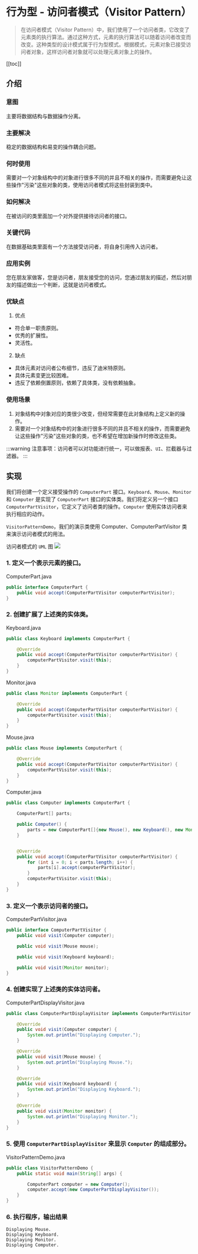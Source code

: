 # 行为型 - 访问者模式（Visitor Pattern）

> 在访问者模式（Visitor Pattern）中，我们使用了一个访问者类，它改变了元素类的执行算法。通过这种方式，元素的执行算法可以随着访问者改变而改变。这种类型的设计模式属于行为型模式。根据模式，元素对象已接受访问者对象，这样访问者对象就可以处理元素对象上的操作。

[[toc]]
## 介绍
### 意图
主要将数据结构与数据操作分离。

### 主要解决
稳定的数据结构和易变的操作耦合问题。

### 何时使用
需要对一个对象结构中的对象进行很多不同的并且不相关的操作，而需要避免让这些操作"污染"这些对象的类，使用访问者模式将这些封装到类中。

### 如何解决
在被访问的类里面加一个对外提供接待访问者的接口。

### 关键代码
在数据基础类里面有一个方法接受访问者，将自身引用传入访问者。

### 应用实例 
您在朋友家做客，您是访问者，朋友接受您的访问，您通过朋友的描述，然后对朋友的描述做出一个判断，这就是访问者模式。

### 优缺点
1. 优点
- 符合单一职责原则。 
- 优秀的扩展性。 
- 灵活性。

2. 缺点 
- 具体元素对访问者公布细节，违反了迪米特原则。 
- 具体元素变更比较困难。 
- 违反了依赖倒置原则，依赖了具体类，没有依赖抽象。

### 使用场景
1. 对象结构中对象对应的类很少改变，但经常需要在此对象结构上定义新的操作。 
2. 需要对一个对象结构中的对象进行很多不同的并且不相关的操作，而需要避免让这些操作"污染"这些对象的类，也不希望在增加新操作时修改这些类。

:::warning
注意事项：访问者可以对功能进行统一，可以做报表、`UI`、拦截器与过滤器。
:::
## 实现
我们将创建一个定义接受操作的 `ComputerPart` 接口。`Keyboard`、`Mouse`、`Monitor` 和 `Computer` 是实现了 `ComputerPart` 接口的实体类。我们将定义另一个接口 `ComputerPartVisitor`，它定义了访问者类的操作。`Computer` 使用实体访问者来执行相应的动作。

`VisitorPatternDemo`，我们的演示类使用 Computer、ComputerPartVisitor 类来演示访问者模式的用法。

访问者模式的 `UML` 图
![](https://cdn.jsdelivr.net/gh/janker0718/image_store@master/img/20220403225000.png) 
### 1. 定义一个表示元素的接口。

ComputerPart.java
```java
public interface ComputerPart {
    public void accept(ComputerPartVisitor computerPartVisitor);
}
```
### 2. 创建扩展了上述类的实体类。

Keyboard.java
```java
public class Keyboard implements ComputerPart {

    @Override
    public void accept(ComputerPartVisitor computerPartVisitor) {
        computerPartVisitor.visit(this);
    }
}
```
Monitor.java
```java
public class Monitor implements ComputerPart {

    @Override
    public void accept(ComputerPartVisitor computerPartVisitor) {
        computerPartVisitor.visit(this);
    }
}
```
Mouse.java
```java
public class Mouse implements ComputerPart {

    @Override
    public void accept(ComputerPartVisitor computerPartVisitor) {
        computerPartVisitor.visit(this);
    }
}
```
Computer.java
```java
public class Computer implements ComputerPart {

    ComputerPart[] parts;

    public Computer() {
        parts = new ComputerPart[]{new Mouse(), new Keyboard(), new Monitor()};
    }


    @Override
    public void accept(ComputerPartVisitor computerPartVisitor) {
        for (int i = 0; i < parts.length; i++) {
            parts[i].accept(computerPartVisitor);
        }
        computerPartVisitor.visit(this);
    }
}
```
### 3. 定义一个表示访问者的接口。

ComputerPartVisitor.java
```java
public interface ComputerPartVisitor {
    public void visit(Computer computer);

    public void visit(Mouse mouse);

    public void visit(Keyboard keyboard);

    public void visit(Monitor monitor);
}
```
### 4. 创建实现了上述类的实体访问者。

ComputerPartDisplayVisitor.java
```java
public class ComputerPartDisplayVisitor implements ComputerPartVisitor {

    @Override
    public void visit(Computer computer) {
        System.out.println("Displaying Computer.");
    }

    @Override
    public void visit(Mouse mouse) {
        System.out.println("Displaying Mouse.");
    }

    @Override
    public void visit(Keyboard keyboard) {
        System.out.println("Displaying Keyboard.");
    }

    @Override
    public void visit(Monitor monitor) {
        System.out.println("Displaying Monitor.");
    }
}
```
### 5. 使用 `ComputerPartDisplayVisitor` 来显示 `Computer` 的组成部分。
VisitorPatternDemo.java
```java
public class VisitorPatternDemo {
    public static void main(String[] args) {

        ComputerPart computer = new Computer();
        computer.accept(new ComputerPartDisplayVisitor());
    }
}
```
### 6. 执行程序，输出结果

```shell
Displaying Mouse.
Displaying Keyboard.
Displaying Monitor.
Displaying Computer.
```